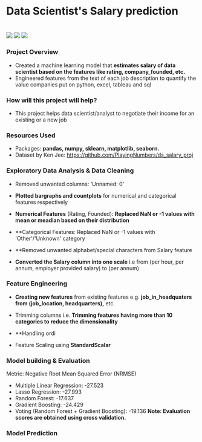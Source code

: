 # Data Scientist's Salary prediction <h1> 
![](https://img.shields.io/badge/Dataset-Ken%20Jee-red) ![](https://img.shields.io/badge/Python-3.6-green) ![](https://img.shields.io/badge/library-sklearn-lightgrey) 
  
### Project Overview

* Created a machine learning model that **estimates salary of data scientist based on the features like rating, company_founded, etc.**
* Engineered features from the text of each job description to quantify the value companies put on python, excel, tableau and sql

### How will this project will help?

* This project helps data scientist/analyst to negotiate their income for an existing or a new job

### Resources Used

* Packages: **pandas, numpy, sklearn, matplotlib, seaborn.**
* Dataset by Ken Jee: https://github.com/PlayingNumbers/ds_salary_proj

### Exploratory Data Analysis & Data Cleaning

* Removed unwanted columns: 'Unnamed: 0'
* **Plotted bargraphs and countplots** for numerical and categorical features respectively
* **Numerical Features** (Rating, Founded): **Replaced NaN or -1 values with mean or meadian based on their distribution**

* **Categorical Features: Replaced NaN or -1 values with 'Other'/'Unknown' category
* **Removed unwanted alphabet/special characters from Salary feature
* **Converted the Salary column into one scale** i.e from (per hour, per annum, employer provided salary) to (per annum)

### Feature Engineering
* **Creating new features** from existing features e.g. **job_in_headquaters from (job_location, headquarters),** etc.

* Trimming columns i.e. **Trimming features having more than 10 categories to reduce the dimensionality**
* **Handling ordi 

* Feature Scaling using **StandardScalar**

### Model building & Evaluation

Metric: Negative Root Mean Squared Error (NRMSE)
* Multiple Linear Regression: -27.523
* Lasso Regression: -27.993
* Random Forest: -17.637
* Gradient Boosting: -24.429
* Voting (Random Forest + Gradient Boosting): -19.136
**Note: Evaluation scores are obtained using cross validation.**

### Model Prediction
